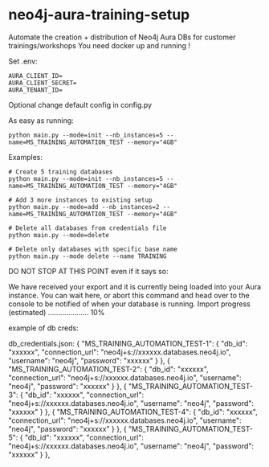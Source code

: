 # neo4j-aura-training-setup
Automate the creation + distribution of Neo4j Aura DBs for customer trainings/workshops
You need docker up and running !

Set .env:
```
AURA_CLIENT_ID=
AURA_CLIENT_SECRET=
AURA_TENANT_ID=
```

Optional change default config in config.py


As easy as running:

```shell
python main.py --mode=init --nb_instances=5 --name=MS_TRAINING_AUTOMATION_TEST --memory="4GB"
```


Examples:
```
# Create 5 training databases
python main.py --mode=init --nb_instances=5 --name=MS_TRAINING_AUTOMATION_TEST --memory="4GB"

# Add 3 more instances to existing setup
python main.py --mode=add --nb_instances=2 --name=MS_TRAINING_AUTOMATION_TEST --memory="4GB"

# Delete all databases from credentials file
python main.py --mode=delete

# Delete only databases with specific base name
python main.py --mode delete --name TRAINING
```

DO NOT STOP AT THIS POINT even if it says so:

We have received your export and it is currently being loaded into your Aura instance.
You can wait here, or abort this command and head over to the console to be notified of when your database is running.
Import progress (estimated)
....................  10%


example of db creds:

db_credentials.json:
{
  "MS_TRAINING_AUTOMATION_TEST-1": {
    "db_id": "xxxxxx",
    "connection_url": "neo4j+s://xxxxxx.databases.neo4j.io",
    "username": "neo4j",
    "password": "xxxxxx"
  }
},
{
  "MS_TRAINING_AUTOMATION_TEST-2": {
    "db_id": "xxxxxx",
    "connection_url": "neo4j+s://xxxxxx.databases.neo4j.io",
    "username": "neo4j",
    "password": "xxxxxx"
  }
},
{
  "MS_TRAINING_AUTOMATION_TEST-3": {
    "db_id": "xxxxxx",
    "connection_url": "neo4j+s://xxxxxx.databases.neo4j.io",
    "username": "neo4j",
    "password": "xxxxxx"
  }
},
{
  "MS_TRAINING_AUTOMATION_TEST-4": {
    "db_id": "xxxxxx",
    "connection_url": "neo4j+s://xxxxxx.databases.neo4j.io",
    "username": "neo4j",
    "password": "xxxxxx"
  }
},
{
  "MS_TRAINING_AUTOMATION_TEST-5": {
    "db_id": "xxxxxx",
    "connection_url": "neo4j+s://xxxxxx.databases.neo4j.io",
    "username": "neo4j",
    "password": "xxxxxx"
  }
},


